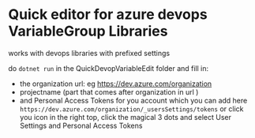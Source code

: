 # Quick editor for azure devops VariableGroup Libraries
works with devops libraries with prefixed settings

do `dotnet run` in the QuickDevopVariableEdit folder and fill in:

-  the organization url: eg https://dev.azure.com/organization
- projectname (part that comes after organization in url )
- and Personal Access Tokens for you account which you can add here `https://dev.azure.com/organization/_usersSettings/tokens` or click you icon in the right top, click the magical 3 dots and select User Settings and Personal Access Tokens